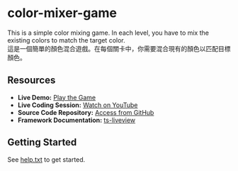 # color-mixer-game

This is a simple color mixing game. In each level, you have to mix the existing colors to match the target color.  
這是一個簡單的顏色混合遊戲。在每個關卡中，你需要混合現有的顏色以匹配目標顏色。

## Resources

- **Live Demo:** [Play the Game](https://color-mix.hkit.cc)
- **Live Coding Session:** [Watch on YouTube](https://youtube.com/live/ULzVRmtWo3U)
- **Source Code Repository:** [Access from GitHub](https://github.com/beenotung/make-a-language)
- **Framework Documentation:** [ts-liveview](https://github.com/beenotung/ts-liveview/blob/v5-auth-web-template/README.md)

## Getting Started

See [help.txt](help.txt) to get started.
